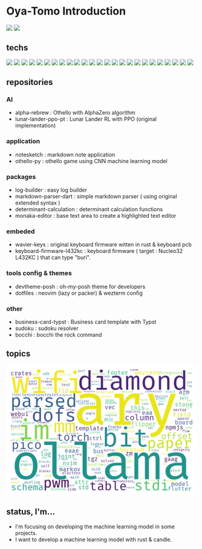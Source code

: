 # Oya-Tomo Introduction

<img style="width: 300pt;" class="img" src="https://github-readme-stats.vercel.app/api/top-langs/?username=Oya-Tomo&theme=vue&langs_count=8&layout=compact" />

<img style="width: 300pt; " src="https://github-readme-stats.vercel.app/api?username=Oya-Tomo&show_icons=true&theme=vue&langs_count=8&layout=compact" />

## techs

<div>
  <img src="https://cdn.jsdelivr.net/gh/devicons/devicon@latest/icons/python/python-original.svg" height=64/>
  <img src="https://cdn.jsdelivr.net/gh/devicons/devicon@latest/icons/pytorch/pytorch-original.svg" height=64/>
  <img src="https://cdn.jsdelivr.net/gh/devicons/devicon@latest/icons/numpy/numpy-original.svg" height=64/>
  <img src="https://cdn.jsdelivr.net/gh/devicons/devicon@latest/icons/fastapi/fastapi-original.svg" height=64/>
  <img src="https://cdn.jsdelivr.net/gh/devicons/devicon@latest/icons/openapi/openapi-original.svg" height=64/>
  <img src="https://cdn.jsdelivr.net/gh/devicons/devicon@latest/icons/sqlalchemy/sqlalchemy-original.svg" height=64/>
  <img src="https://cdn.jsdelivr.net/gh/devicons/devicon@latest/icons/postgresql/postgresql-original.svg" height=64/>
  <img src="https://cdn.jsdelivr.net/gh/devicons/devicon@latest/icons/sqlite/sqlite-original.svg" height=64/>
  <img src="https://cdn.jsdelivr.net/gh/devicons/devicon@latest/icons/flutter/flutter-original.svg" height=64/>
  <img src="https://cdn.jsdelivr.net/gh/devicons/devicon@latest/icons/raspberrypi/raspberrypi-original.svg" height=64/>
  <img src="https://cdn.jsdelivr.net/gh/devicons/devicon@latest/icons/rust/rust-original.svg" height=64/>
  <img src="https://cdn.jsdelivr.net/gh/devicons/devicon@latest/icons/vscode/vscode-original.svg" height=64/>
  <img src="https://cdn.jsdelivr.net/gh/devicons/devicon@latest/icons/neovim/neovim-original.svg" height=64/>
  <img src="https://cdn.jsdelivr.net/gh/devicons/devicon@latest/icons/lua/lua-original.svg" height=64/>
  <img src="https://cdn.jsdelivr.net/gh/devicons/devicon@latest/icons/nodejs/nodejs-original.svg" height=64/>
  <img src="https://cdn.jsdelivr.net/gh/devicons/devicon@latest/icons/electron/electron-original.svg" height=64/>                  
  <img src="https://cdn.jsdelivr.net/gh/devicons/devicon@latest/icons/react/react-original.svg" height=64/>
  <img src="https://cdn.jsdelivr.net/gh/devicons/devicon@latest/icons/typescript/typescript-original.svg" height=64/>
  <img src="https://cdn.jsdelivr.net/gh/devicons/devicon@latest/icons/sass/sass-original.svg" height=64/>
  <img src="https://cdn.jsdelivr.net/gh/devicons/devicon@latest/icons/ubuntu/ubuntu-original.svg" height=64/>
  <img src="https://cdn.jsdelivr.net/gh/devicons/devicon@latest/icons/linux/linux-original.svg" height=64/>
  <img src="https://cdn.jsdelivr.net/gh/devicons/devicon@latest/icons/docker/docker-original.svg" height=64/>
  <img src="https://cdn.jsdelivr.net/gh/devicons/devicon@latest/icons/cplusplus/cplusplus-original.svg" height=64/>
  <img src="https://cdn.jsdelivr.net/gh/devicons/devicon@latest/icons/c/c-original.svg" height=64/>        
  <img src="https://cdn.jsdelivr.net/gh/devicons/devicon@latest/icons/opencv/opencv-original.svg" height=64/>
</div>

## repositories

### AI

- alpha-rebrew : Othello with AlphaZero algorithm
- lunar-lander-ppo-pt : Lunar Lander RL with PPO (original implementation)

### application

- notesketch : markdown note application
- othello-py : othello game using CNN machine learning model

### packages

- log-builder : easy log builder
- markdown-parser-dart : simple markdown parser ( using original extended syntax )
- determinant-calculation : determinant calculation functions
- monaka-editor : base text area to create a highlighted text editor

### embeded

- wavier-keys : original keyboard firmware witten in rust & keyboard pcb
- keyboard-firmware-l432kc : keyboard firmware ( target : Nucleo32 L432KC ) that can type "buri".

### tools config & themes

- devtheme-posh : oh-my-posh theme for developers
- dotfiles : neovim (lazy or packer) & wezterm config

### other

- business-card-typst : Business card template with Typst
- sudoku : sudoku resolver
- bocchi : bocchi the rock command

## topics

![wordcloud](assets/wordclouds.png)

## status, I'm...

- I'm focusing on developing the machine learning model in some projects.
- I want to develop a machine learning model with rust & candle.
